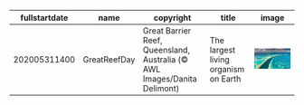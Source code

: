 |fullstartdate|name|copyright|title|image|
|--|--|--|--|--|
202005311400|GreatReefDay|Great Barrier Reef, Queensland, Australia (© AWL Images/Danita Delimont)|The largest living organism on Earth|![](/en-AU/2020/06/202005311400GreatReefDay.jpg)|
